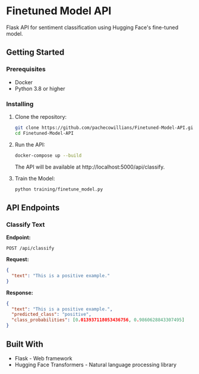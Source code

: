 # Finetuned Model API

Flask API for sentiment classification using Hugging Face's fine-tuned model.

## Getting Started

### Prerequisites

- Docker
- Python 3.8 or higher

### Installing

1. Clone the repository:

   ```bash
   git clone https://github.com/pachecowillians/Finetuned-Model-API.git
   cd Finetuned-Model-API
   ```

2. Run the API:

   ```bash
   docker-compose up --build
   ```

   The API will be available at http://localhost:5000/api/classify.

3. Train the Model:

   ```bash
   python training/finetune_model.py
   ```

## API Endpoints

### Classify Text

**Endpoint:**

```
POST /api/classify
```

**Request:**

```json
{
  "text": "This is a positive example."
}
```

**Response:**

```json
{
  "text": "This is a positive example.",
  "predicted_class": "positive",
  "class_probabilities": [0.013937118053436756, 0.9860628843307495]
}
```

## Built With

- Flask - Web framework
- Hugging Face Transformers - Natural language processing library